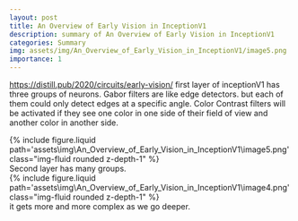 ```yaml
---
layout: post
title: An Overview of Early Vision in InceptionV1
description: summary of An Overview of Early Vision in InceptionV1
categories: Summary
img: assets/img/An_Overview_of_Early_Vision_in_InceptionV1/image5.png 
importance: 1
---
```



https://distill.pub/2020/circuits/early-vision/
first layer of inceptionV1 has three groups of neurons.
Gabor filters are like edge detectors. but each of them could only detect edges at a specific angle.
Color Contrast filters will be activated if they see one color in one side of their field of view and another color in
another side.
<div class="row">
        <div class="col-sm mt-3 mt-md-0">
            {% include figure.liquid path='assets\img\An_Overview_of_Early_Vision_in_InceptionV1\image5.png' class="img-fluid rounded z-depth-1" %}
        </div>
    </div>
Second layer has many groups. 
<div class="row">
        <div class="col-sm mt-3 mt-md-0">
            {% include figure.liquid path='assets\img\An_Overview_of_Early_Vision_in_InceptionV1\image4.png' class="img-fluid rounded z-depth-1" %}
        </div>
    </div>
it gets more and more complex as we go deeper. 
